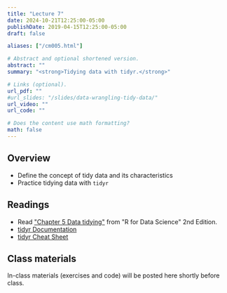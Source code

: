 ```yaml
---
title: "Lecture 7"
date: 2024-10-21T12:25:00-05:00
publishDate: 2019-04-15T12:25:00-05:00
draft: false

aliases: ["/cm005.html"]

# Abstract and optional shortened version.
abstract: ""
summary: "<strong>Tidying data with tidyr.</strong>"

# Links (optional).
url_pdf: ""
#url_slides: "/slides/data-wrangling-tidy-data/"
url_video: ""
url_code: ""

# Does the content use math formatting?
math: false
---
```




## Overview

* Define the concept of tidy data and its characteristics
* Practice tidying data with `tidyr`


## Readings

* Read ["Chapter 5 Data tidying"](https://r4ds.hadley.nz/data-tidy) from "R for Data Science" 2nd Edition.
* [tidyr Documentation](https://tidyr.tidyverse.org/)
* [tidyr Cheat Sheet](https://github.com/rstudio/cheatsheets/blob/main/tidyr.pdf)

<!--
* Optional: read Chapter 10 "Tibbles" from [R for Data Science](http://r4ds.had.co.nz/)
-->


## Class materials

In-class materials (exercises and code) will be posted here shortly before class.

<!--
* Run the code below in your console to download today’s materials: `usethis::use_course("css-materials/data-wrangling-tidy-data")`
-->

<!--
* [Tidy data](/notes/tidy-data/)
* [Practice tidying data](/notes/tidy-exercise/)

## Additional resources

* Lohr. 2014. [For Big-Data Scientists, "Janitor Work" Is Key Hurdle to Insights.](http://www.nytimes.com/2014/08/18/technology/for-big-data-scientists-hurdle-to-insights-is-janitor-work.html?_r=0) *New York Times*
* [Data Carpentry](http://www.mimno.org/articles/carpentry/) a response to the NYTimes article
* [Pivoting in `tidyr`](https://tidyr.tidyverse.org/articles/pivot.html)
-->
